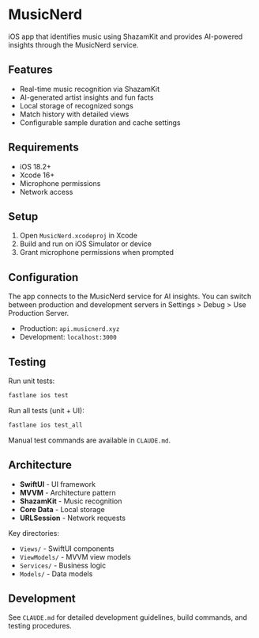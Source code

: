 # MusicNerd

iOS app that identifies music using ShazamKit and provides AI-powered insights through the MusicNerd service.

## Features

- Real-time music recognition via ShazamKit
- AI-generated artist insights and fun facts
- Local storage of recognized songs
- Match history with detailed views
- Configurable sample duration and cache settings

## Requirements

- iOS 18.2+
- Xcode 16+
- Microphone permissions
- Network access

## Setup

1. Open `MusicNerd.xcodeproj` in Xcode
2. Build and run on iOS Simulator or device
3. Grant microphone permissions when prompted

## Configuration

The app connects to the MusicNerd service for AI insights. You can switch between production and development servers in Settings > Debug > Use Production Server.

- Production: `api.musicnerd.xyz`
- Development: `localhost:3000`

## Testing

Run unit tests:
```bash
fastlane ios test
```

Run all tests (unit + UI):
```bash
fastlane ios test_all
```

Manual test commands are available in `CLAUDE.md`.

## Architecture

- **SwiftUI** - UI framework
- **MVVM** - Architecture pattern
- **ShazamKit** - Music recognition
- **Core Data** - Local storage
- **URLSession** - Network requests

Key directories:
- `Views/` - SwiftUI components
- `ViewModels/` - MVVM view models  
- `Services/` - Business logic
- `Models/` - Data models

## Development

See `CLAUDE.md` for detailed development guidelines, build commands, and testing procedures.
